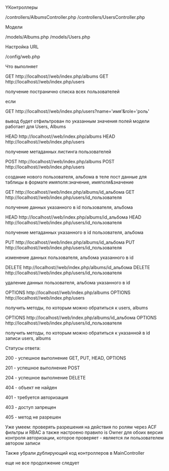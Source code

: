 YКонтроллеры

/controllers/AlbumsController.php /controllers/UsersController.php

Модели

/models/Albums.php /models/Users.php

Настройка URL

/config/web.php

Что выполняет

GET http://localhost//web/index.php/albums GET http://localhost//web/index.php/users

получение постранично списка всех пользователей

если

GET http://localhost//web/index.php/users?name='имя'&role='роль'

вывод будет отфильтрован по указанным значения полей модели работает для Users, Albums

HEAD http://localhost//web/index.php/albums HEAD http://localhost//web/index.php/users

получение метаданных листинга пользователей

POST http://localhost//web/index.php/albums POST http://localhost//web/index.php/users

создание нового пользователя, альбома в теле пост данные для таблицы в формате имяполя:значение, имяполя&значение

GET http://localhost//web/index.php/albums/id_альбома GET http://localhost//web/index.php/users/id_пользователя

получение данных указанного в id пользователя, альбома

HEAD http://localhost//web/index.php/albums/id_альбома HEAD http://localhost//web/index.php/users/id_пользователя

получение метаданных указанного в id пользователя, альбома

PUT http://localhost//web/index.php/albums/id_альбома PUT http://localhost//web/index.php/users/id_пользователя

изменение данных пользователя, альбома указанного в id

DELETE http://localhost//web/index.php/albums/id_альбома DELETE http://localhost//web/index.php/users/id_пользователя

удаление данных пользователя, альбома указанного в id

OPTIONS http://localhost//web/index.php/albums OPTIONS http://localhost//web/index.php/users

получить методы, по которым можно обратиться к users, albums

OPTIONS http://localhost//web/index.php/albums/id_альбома OPTIONS http://localhost//web/index.php/users/id_пользователя

получить методы, по которым можно обратиться к указанной в id записи users, albums

Статусы ответа:

200 - успешное выполнение GET, PUT, HEAD, OPTIONS

201 - успешное выполнение POST

204 - успешное выполнение DELETE

404 - объект не найден

401 - требуется авторизация

403 - доступ запрещен

405 - метод не разрешен

Уже умеем:
проверять разрешения на действия по ролям через ACF фильтры и RBAC
а также настроено правило is Owner для обоих версия контроля авторизации, которое проверяет - является ли пользователем автором записи

Также убрали дублирующий код контроллеров в MainController

еще не все
продолжение следует

~~~
